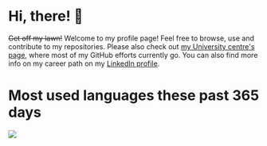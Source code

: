 # Hi, there! :wave:

~~Get off my lawn!~~ Welcome to my profile page! Feel free to browse, use and contribute to my repositories. Please also check out [my University centre's page](https://github.com/ocbe-uio/), where most of my GitHub efforts currently go. You can also find more info on my career path on my [LinkedIn profile](https://www.linkedin.com/in/waldir-leoncio-40899618b/).

# Most used languages these past 365 days

![]( https://wakatime.com/share/@wleoncio/cea1d205-3a41-4a1a-9a24-7c60e50b88d2.png)
